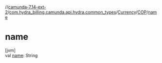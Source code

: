 //[camunda-7.14-ext-2](../../../../index.md)/[com.hydra_billing.camunda.api.hydra.common_types](../../index.md)/[Currency](../index.md)/[COP](index.md)/[name](name.md)

# name

[jvm]\
val [name](name.md): String
